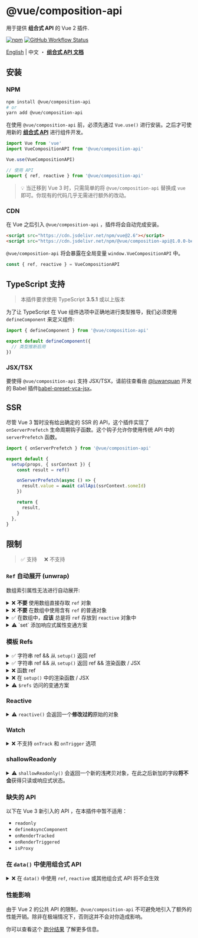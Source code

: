 # @vue/composition-api

用于提供 **组合式 API** 的 Vue 2 插件.

[![npm](https://img.shields.io/npm/v/@vue/composition-api)](https://www.npmjs.com/package/@vue/composition-api)
[![GitHub Workflow Status](https://img.shields.io/github/workflow/status/vuejs/composition-api/Build%20&%20Test)](https://github.com/vuejs/composition-api/actions?query=workflow%3A%22Build+%26+Test%22)

[English](./README.md) | 中文 ・ [**组合式 API 文档**](https://composition-api.vuejs.org/zh)

## 安装

### NPM

```bash
npm install @vue/composition-api
# or
yarn add @vue/composition-api
```

在使用 `@vue/composition-api` 前，必须先通过 `Vue.use()` 进行安装。之后才可使用新的 [**组合式 API**](https://composition-api.vuejs.org/zh) 进行组件开发。

```js
import Vue from 'vue'
import VueCompositionAPI from '@vue/composition-api'

Vue.use(VueCompositionAPI)
```

```js
// 使用 API
import { ref, reactive } from '@vue/composition-api'
```

> :bulb: 当迁移到 Vue 3 时，只需简单的将 `@vue/composition-api` 替换成 `vue` 即可。你现有的代码几乎无需进行额外的改动。

### CDN

在 Vue 之后引入 `@vue/composition-api` ，插件将会自动完成安装。

<!--cdn-links-start-->
```html
<script src="https://cdn.jsdelivr.net/npm/vue@2.6"></script>
<script src="https://cdn.jsdelivr.net/npm/@vue/composition-api@1.0.0-beta.14"></script>
```
<!--cdn-links-end-->

`@vue/composition-api` 将会暴露在全局变量 `window.VueCompositionAPI` 中。

```ts
const { ref, reactive } = VueCompositionAPI
```

## TypeScript 支持

> 本插件要求使用 TypeScript **3.5.1** 或以上版本

为了让 TypeScript 在 Vue 组件选项中正确地进行类型推导，我们必须使用 `defineComponent` 来定义组件:

```ts
import { defineComponent } from '@vue/composition-api'

export default defineComponent({
  // 类型推断启用
})
```

### JSX/TSX

要使得 `@vue/composition-api` 支持 JSX/TSX，请前往查看由 [@luwanquan](https://github.com/luwanquan) 开发的 Babel 插件[babel-preset-vca-jsx](https://github.com/luwanquan/babel-preset-vca-jsx)。

## SSR

尽管 Vue 3 暂时没有给出确定的 SSR 的 API，这个插件实现了 `onServerPrefetch` 生命周期钩子函数。这个钩子允许你使用传统 API 中的 `serverPrefetch` 函数。

```js
import { onServerPrefetch } from '@vue/composition-api'

export default {
  setup(props, { ssrContext }) {
    const result = ref()

    onServerPrefetch(async () => {
      result.value = await callApi(ssrContext.someId)
    })

    return {
      result,
    }
  },
}
```

## 限制

> :white_check_mark: 支持 &nbsp;&nbsp;&nbsp;&nbsp;:x: 不支持

### `Ref` 自动展开 (unwrap)

数组索引属性无法进行自动展开:

<details>
<summary>
❌ <b>不要</b> 使用数组直接存取 <code>ref</code> 对象
</summary>

```js
const state = reactive({
  list: [ref(0)],
})
// 不会自动展开, 须使用 `.value`
state.list[0].value === 0 // true

state.list.push(ref(1))
// 不会自动展开, 须使用 `.value`
state.list[1].value === 1 // true
```

</details>

<details>
<summary>
❌ <b>不要</b> 在数组中使用含有 <code>ref</code> 的普通对象
</summary>

```js
const a = {
  count: ref(0),
}
const b = reactive({
  list: [a], // `a.count` 不会自动展开!!
})

// `count` 不会自动展开, 须使用 `.value`
b.list[0].count.value === 0 // true
```

```js
const b = reactive({
  list: [
    {
      count: ref(0), // 不会自动展开!!
    },
  ],
})

// `count` 不会自动展开, 须使用 `.value`
b.list[0].count.value === 0 // true
```

</details>

<details>
<summary>
✅ 在数组中，<b>应该</b> 总是将 <code>ref</code> 存放到 <code>reactive</code> 对象中
</summary>

```js
const a = reactive({
  count: ref(0),
})
const b = reactive({
  list: [a],
})
// 自动展开
b.list[0].count === 0 // true

b.list.push(
  reactive({
    count: ref(1),
  })
)
// 自动展开
b.list[1].count === 1 // true
```

</details>


<details>
<summary>
⚠️ `set` 添加响应式属性变通方案
</summary>

> ⚠️ 警告: `set` 并非 `Vue 3.0` 的一部分。由于 [Vue 2.x 响应式系统的限制](https://vuejs.org/v2/guide/reactivity.html#For-Objects)，我们在插件中提供该 API 作为添加响应式属性的一个变通方案。在 Vue 3 中，你只需要直接为属性赋值即可。

```ts
import { reactive, set } from '@vue/composition-api'

const a = reactive({
  foo: 1
})

// 添加新的响应式属性
set(a, 'bar', 1)
```

</details>

### 模板 Refs

<details>
<summary>
✅ 字符串 ref && 从 <code>setup()</code> 返回 ref
</summary>

```html
<template>
  <div ref="root"></div>
</template>

<script>
  export default {
    setup() {
      const root = ref(null)

      onMounted(() => {
        // 在初次渲染后 DOM 元素会被赋值给 ref
        console.log(root.value) // <div/>
      })

      return {
        root,
      }
    },
  }
</script>
```

</details>

<details>
<summary>
✅ 字符串 ref && 从 <code>setup()</code> 返回 ref && 渲染函数 / JSX
</summary>

```jsx
export default {
  setup() {
    const root = ref(null)

    onMounted(() => {
      // 在初次渲染后 DOM 元素会被赋值给 ref
      console.log(root.value) // <div/>
    })

    return {
      root,
    }
  },
  render() {
    // 使用 JSX
    return () => <div ref="root" />
  },
}
```

</details>

<details>
<summary>
❌ 函数 ref
</summary>

```html
<template>
  <div :ref="el => root = el"></div>
</template>

<script>
  export default {
    setup() {
      const root = ref(null)

      return {
        root,
      }
    },
  }
</script>
```

</details>

<details>
<summary>
❌ 在 <code>setup()</code> 中的渲染函数 / JSX
</summary>

```jsx
export default {
  setup() {
    const root = ref(null)

    return () =>
      h('div', {
        ref: root,
      })

    // 使用 JSX
    return () => <div ref={root} />
  },
}
```

</details>

<details>
<summary>
⚠️ <code>$refs</code> 访问的变通方案
</summary>

> :warning: **警告**: `SetupContext.refs` 并非 `Vue 3.0` 的一部分, `@vue/composition-api` 将其暴露在 `SetupContext` 中只是临时提供一种变通方案。

如果你依然选择在 `setup()` 中写 `render` 函数，那么你可以使用 `SetupContext.refs` 来访问模板引用，它等价于 Vue 2.x 中的 `this.$refs`:

```js
export default {
  setup(initProps, setupContext) {
    const refs = setupContext.refs
    onMounted(() => {
      // 在初次渲染后 DOM 元素会被赋值给 ref
      console.log(refs.root) // <div/>
    })

    return () =>
      h('div', {
        ref: 'root',
      })

    // 使用 JSX
    return () => <div ref="root" />
  },
}
```

如果项目使用了 TypeScript，你还需要扩展 `SetupContext` 类型:

```ts
import Vue from 'vue'

declare module '@vue/composition-api' {
  interface SetupContext {
    readonly refs: { [key: string]: Vue | Element | Vue[] | Element[] }
  }
}
```

</details>

### Reactive

<details>
<summary>
⚠️ <code>reactive()</code> 会返回一个<b>修改过的</b>原始的对象
</summary>

此行为与 Vue 2 中的 `Vue.observable` 一致

> :bulb: 在 Vue 3 中，`reactive()` 会返回一个新的的代理对象

</details>

### Watch

<details>
<summary>
❌ 不支持 <code>onTrack</code> 和 <code>onTrigger</code> 选项
</summary>

```js
watch(
  () => {
    /* ... */
  },
  {
    immediate: true,
    onTrack() {}, // 不可用
    onTrigger() {}, // 不可用
  }
)
```

</details>

### shallowReadonly

<details>
<summary>
⚠️ <code>shallowReadonly()</code> 会返回一个新的浅拷贝对象，在此之后新加的字段<b>将不会</b>获得只读或响应式状态。
</summary>

> :bulb: 在 Vue 3 中，`shallowReadonly()` 会返回一个新的的代理对象

</details>

### 缺失的 API

以下在 Vue 3 新引入的 API ，在本插件中暂不适用：

- `readonly`
- `defineAsyncComponent`
- `onRenderTracked`
- `onRenderTriggered`
- `isProxy`

### 在 `data()` 中使用组合式 API

<details>
<summary>
❌ 在 <code>data()</code> 中使用 <code>ref</code>, <code>reactive</code> 或其他组合式 API 将不会生效
</summary>

```jsx
export default {
  data() {
    return {
      // 在模版中会成为 { a: { value: 1 } }
      a: ref(1),
    }
  },
}
```

</details>

### 性能影响

由于 Vue 2 的公共 API 的限制，`@vue/composition-api` 不可避免地引入了额外的性能开销。除非在极端情况下，否则这并不会对你造成影响。

你可以查看这个 [跑分结果](https://antfu.github.io/vue-composition-api-benchmark-results/) 了解更多信息。
